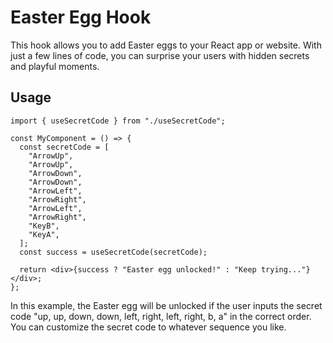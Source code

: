 # Easter Egg Hook

This hook allows you to add Easter eggs to your React app or website. With just a few lines of code, you can surprise your users with hidden secrets and playful moments.

## Usage

```tsx
import { useSecretCode } from "./useSecretCode";

const MyComponent = () => {
  const secretCode = [
    "ArrowUp",
    "ArrowUp",
    "ArrowDown",
    "ArrowDown",
    "ArrowLeft",
    "ArrowRight",
    "ArrowLeft",
    "ArrowRight",
    "KeyB",
    "KeyA",
  ];
  const success = useSecretCode(secretCode);

  return <div>{success ? "Easter egg unlocked!" : "Keep trying..."}</div>;
};
```

In this example, the Easter egg will be unlocked if the user inputs the secret code "up, up, down, down, left, right, left, right, b, a" in the correct order. You can customize the secret code to whatever sequence you like.
